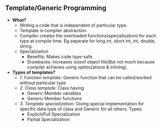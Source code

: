 ## Template/Generic Programming
- **What?** 
	- Writing a code that is independent of particular type.
	- Template is compiler abstraction.
	- Compiler creates the overloaded functions(specialization) for each type at compile time. Eg seperate for long int, short int, int, double, string.
	- Specialization 
		- Benefits: Makes code type-safe.
		- Drawbacks: increases sizeof object file(But not much because compiler achieves using optimizations & inlining).
- **Types of templates?**
	- *1. Function template:* Generic function that can be called/worked without particular type
	- *2. Class template:* Class having
		- Generic Member variables
		- Generic Member functions
	- *3. Template specialization:* Giving special implementation for specific data type of class and Generic for all others. Types:
		- Explicit/Full Specialization
		- Partial Specialization
